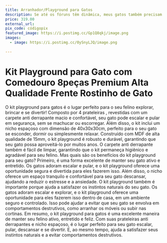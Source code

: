 ```yaml
---
title: Arranhador/Playground para Gatos
description: Se até os fóruns têm dinâmica, meus gatos também precisam de estímulos! Esse playground seria o centro de diversão deles. Os gatinhos agradeceriam de todo o coração felino por um arranhador/playground – e nossa mobília também. Quer ajudar a manter a paz em casa (e salvar nosso sofá)? Esse presente vai manter os peludos felizes e ativos, enquanto a gente assiste com orgulho o ‘circo dos gatos’ em ação.
price: 319.00
external_url: 
pix_code: códigopix
featured_image: https://i.postimg.cc/Gp1Q8qkj/image.png
images:
  - image: https://i.postimg.cc/0ySnyLJQ/image.png
   
---
```

# Kit Playground para Gato com Comedouro 8peças Premium Alta Qualidade Frente Rostinho de Gato
O kit playground para gatos é o lugar perfeito para o seu felino explorar, brincar e se divertir! Composto por 4 prateleiras , revestidas com um carpete anti derrapante macio e confortável, seu gato pode escalar e pular em segurança, sem se machucar ou escorregar. Além disso, o kit inclui um nicho espaçoso com dimensão de 40x30x30cm, perfeito para o seu gato se esconder, dormir ou simplesmente relaxar. Construído com MDF de alta qualidade de 15mm, o kit playground é robusto e durável, garantindo que seu gato possa aproveitá-lo por muitos anos. O carpete anti derrapante também é fácil de limpar, garantindo que o kit permaneça higiênico e agradável para seu felino. Mas quais são os benefícios do kit playground para seu gato? Primeiro, é uma forma excelente de manter seu gato ativo e entretido. Os gatos adoram escalar e pular, e o kit playground oferece uma oportunidade segura e divertida para eles fazerem isso. Além disso, o nicho oferece um espaço tranquilo e confortável para seu gato descansar, ajudando a reduzir o estresse e a ansiedade. O kit playground também é importante porque ajuda a satisfazer os instintos naturais do seu gato. Os gatos adoram escalar e explorar, e o kit playground oferece uma oportunidade para eles fazerem isso dentro de casa, em um ambiente seguro e controlado. Isso pode ajudar a evitar que seu gato se envolva em comportamentos destrutivos, como arranhar os móveis ou subir nas cortinas. Em resumo, o kit playground para gatos é uma excelente maneira de manter seu felino ativo, entretido e feliz. Com suas prateleiras anti derrapantes e nicho espaçoso, é o lugar perfeito para seu gato escalar, pular, descansar e se divertir. E, ao mesmo tempo, ajuda a satisfazer seus instintos naturais e a evitar comportamentos destrutivos.